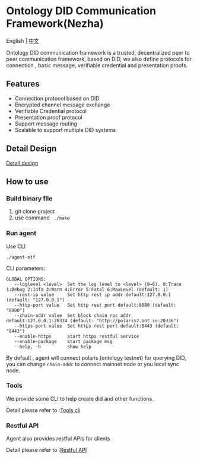 # Ontology DID Communication Framework(Nezha)


English | [中文](README_cn.md)

Ontology DID communication framework is a trusted, decentralized peer to peer communication framework, based on DID, we also define protocols for connection , basic message, verifiable credential and presentation proofs.


## Features

- Connection protocol based on DID
- Encrypted channel message exchange 
- Verifiable Credential protocol
- Presentation proof protocol
- Support message routing 
- Scalable to support multiple DID systems 

## Detail Design

[Detail design](https://git.ont.io/ontid/otf/src/master/doc/Detail%20Design_en.md)



## How to use

### Build binary file

1. git clone project
2. use command  ``` ./make```

### Run agent 

Use CLI

```
./agent-otf
```

CLI parameters:

```
GLOBAL OPTIONS:
   --loglevel <level>  Set the log level to <level> (0~6). 0:Trace 1:Debug 2:Info 3:Warn 4:Error 5:Fatal 6:MaxLevel (default: 1)
   --rest-ip value     Set http rest ip addr default:127.0.0.1 (default: "127.0.0.1")
   --http-port value   Set http rest port default:8080 (default: "8080")
   --chain-addr value  Set block chain rpc addr default:127.0.0.1:20334 (default: "http://polaris2.ont.io:20336")
   --https-port value  Set https rest port default:8443 (default: "8443")
   --enable-https      start https restful service
   --enable-package    start package msg
   --help, -h          show help

```

By default , agent will connect polaris (ontology testnet) for querying DID, you can change   ```chain-addr```  to connect mainnet node or you local sync node.



### Tools

We provide some CLI to help create did and other functions. 

Detail please refer to :[Tools cli](https://git.ont.io/ontid/otf/src/master/cmd/manual.md)



### Restful API

Agent also provides restful APIs for clients

Detail please refer to :[Restful API](https://git.ont.io/ontid/otf/src/master/doc/OTF%20RestAPI%20Document.md)
